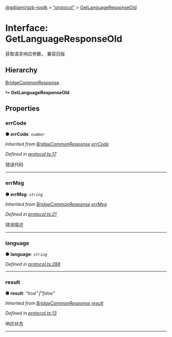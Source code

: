 [@gdjiami/gzb-jssdk](../README.md) > ["protocol"](../modules/_protocol_.md) > [GetLanguageResponseOld](../interfaces/_protocol_.getlanguageresponseold.md)



# Interface: GetLanguageResponseOld


获取语言响应参数， 兼容旧版

## Hierarchy


 [BridgeCommonResponse](_protocol_.bridgecommonresponse.md)

**↳ GetLanguageResponseOld**








## Properties
<a id="errcode"></a>

###  errCode

**●  errCode**:  *`number`* 

*Inherited from [BridgeCommonResponse](_protocol_.bridgecommonresponse.md).[errCode](_protocol_.bridgecommonresponse.md#errcode)*

*Defined in [protocol.ts:17](https://github.com/jmopen/gzb-jssdk/blob/c7f8f52/src/protocol.ts#L17)*



错误代码




___

<a id="errmsg"></a>

###  errMsg

**●  errMsg**:  *`string`* 

*Inherited from [BridgeCommonResponse](_protocol_.bridgecommonresponse.md).[errMsg](_protocol_.bridgecommonresponse.md#errmsg)*

*Defined in [protocol.ts:21](https://github.com/jmopen/gzb-jssdk/blob/c7f8f52/src/protocol.ts#L21)*



错误描述




___

<a id="language"></a>

###  language

**●  language**:  *`string`* 

*Defined in [protocol.ts:288](https://github.com/jmopen/gzb-jssdk/blob/c7f8f52/src/protocol.ts#L288)*





___

<a id="result"></a>

###  result

**●  result**:  *"true"⎮"false"* 

*Inherited from [BridgeCommonResponse](_protocol_.bridgecommonresponse.md).[result](_protocol_.bridgecommonresponse.md#result)*

*Defined in [protocol.ts:13](https://github.com/jmopen/gzb-jssdk/blob/c7f8f52/src/protocol.ts#L13)*



响应状态




___


